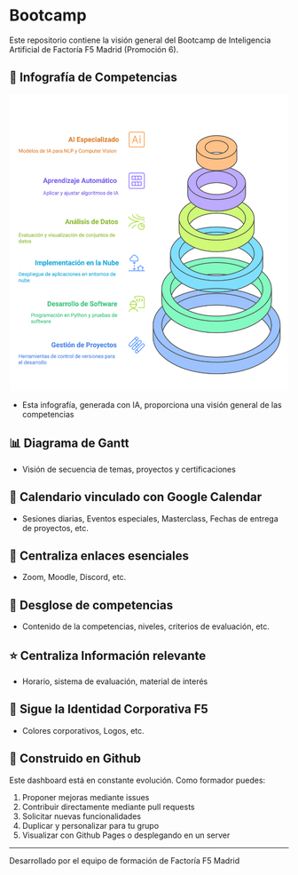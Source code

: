# Bootcamp 

Este repositorio contiene la visión general del Bootcamp de Inteligencia Artificial de Factoría F5 Madrid (Promoción 6). 

## 🎯 Infografía de Competencias

![Infografía de Competencias](./img/info.png)

- Esta infografía, generada con IA, proporciona una visión general de las competencias 

## 📊 Diagrama de Gantt

- Visión de secuencia de temas, proyectos y certificaciones

## 📅 Calendario vinculado con Google Calendar

  - Sesiones diarias, Eventos especiales, Masterclass, Fechas de entrega de proyectos, etc.

## 🔗 Centraliza enlaces esenciales

- Zoom, Moodle, Discord, etc.

## 🎯 Desglose de competencias

- Contenido de la competencias, niveles, criterios de evaluación, etc.

## ⭐️ Centraliza Información relevante 

- Horario, sistema de evaluación, material de interés

## 💫 Sigue la Identidad Corporativa F5

- Colores corporativos, Logos, etc.

## 🧠 Construido en Github

Este dashboard está en constante evolución. Como formador puedes:
1. Proponer mejoras mediante issues
2. Contribuir directamente mediante pull requests
3. Solicitar nuevas funcionalidades
4. Duplicar y personalizar para tu grupo
5. Visualizar con Github Pages o desplegando en un server

---
Desarrollado por el equipo de formación de Factoría F5 Madrid
